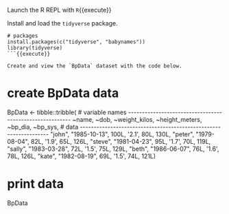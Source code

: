 Launch the R REPL with `R`{{execute}}

Install and load the `tidyverse` package.

```
# packages
install.packages(c("tidyverse", "babynames"))
library(tidyverse)
```{{execute}}

Create and view the `BpData` dataset with the code below.

```
# create BpData data
BpData <- tibble::tribble(
    # variable names ---------------------------------------------------------
         ~name,         ~dob, ~weight_kilos, ~height_meters, ~bp_dia, ~bp_sys,
    # data  ------------------------------------------------------------------
        "john", "1985-10-13",          100L,            '2.1',     80L,    130L,
       "peter", "1979-08-04",           82L,            '1.9',     65L,    126L,
       "steve", "1981-04-23",           95L,            '1.7',     70L,    119L,
       "sally", "1983-03-28",           72L,            '1.5',     75L,    129L,
        "beth", "1986-06-07",           76L,            '1.6',     78L,    126L,
        "kate", "1982-08-19",           69L,            '1.5',     74L,    121L)
# print data
BpData
```{{execute}}
